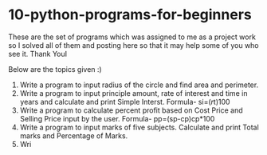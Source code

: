 # 10-python-programs-for-beginners
These are the set of programs which was assigned to me as a project work so I solved all of them and posting here so that it may help some of you who see it. Thank YouI 

Below are the topics given :)
  1. Write a program to input radius of the circle and find area and perimeter.
  2. Write a program to input principle amount, rate of interest and time in years and calculate and print Simple Interst. Formula- si=(*r*t)100
  3. Write a program to calculate percent profit based on Cost Price and Selling Price input by the user. Formula- pp=(sp-cp)cp*100
  4. Write a program to input marks of five subjects. Calculate and print Total marks and Percentage of Marks.
  5. Wri

